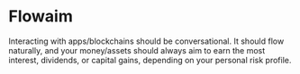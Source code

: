# Flowaim

Interacting with apps/blockchains should be conversational.
It should flow naturally, and your money/assets should always aim
to earn the most interest, dividends, or capital gains,
depending on your personal risk profile.
